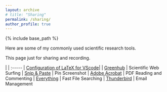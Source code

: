 ```yaml
---
layout: archive
# title: "Sharing"
permalink: /sharing/
author_profile: true
---
```


{% include base_path %}

Here are some of my commonly used scientific research tools.  
  
This page just for sharing and recording.

| 
| :-----
| [Configuration of LaTeX for VScode](https://zhuanlan.zhihu.com/p/166523064)| 
| [Greenhub](https://greenhubtx.ga) | Scientific Web Surfing
| [Snip & Paste](https://www.snipaste.com) | Pin Screenshot
| [Adobe Acrobat](https://www.adobe.com/acrobat/pdf-reader.html) | PDF Reading and Commenting
| [Everything](https://www.voidtools.com/zh-cn/downloads) | Fast File Searching
| [Thunderbird](https://www.thunderbird.net) | Email Management
